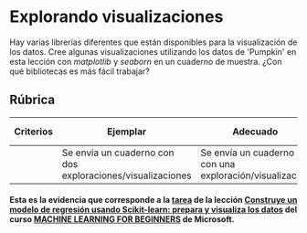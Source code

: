 # Explorando visualizaciones

Hay varias librerías diferentes que están disponibles para la visualización de los datos. Cree algunas visualizaciones utilizando los datos de 'Pumpkin' en esta lección con _matplotlib_ y _seaborn_ en un cuaderno de muestra. ¿Con qué bibliotecas es más fácil trabajar?

## Rúbrica

| Criterios | Ejemplar | Adecuado | Necesita mejorar |
| -------- | --------- | -------- | ----------------- |
|          | Se envía un cuaderno con dos exploraciones/visualizaciones         |   Se envía un cuaderno con una exploración/visualización       |  No se envía un cuaderno                 |


#### Esta es la evidencia que corresponde a la <a href="https://github.com/microsoft/ML-For-Beginners/blob/main/2-Regression/2-Data/translations/assignment.es.md">tarea</a> de la lección <a href="https://github.com/microsoft/ML-For-Beginners/blob/main/2-Regression/2-Data/translations/README.es.md">Construye un modelo de regresión usando Scikit-learn: prepara y visualiza los datos</a> del curso <a href="https://github.com/microsoft/ML-For-Beginners/tree/main"> MACHINE LEARNING FOR BEGINNERS</a> de Microsoft.